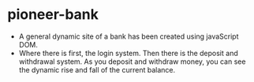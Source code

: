 # pioneer-bank

* A general dynamic site of a bank has been created using javaScript DOM.
* Where there is first, the login system. Then there is the deposit and withdrawal system. As you deposit and withdraw money, you can see the dynamic rise and fall of the current balance.